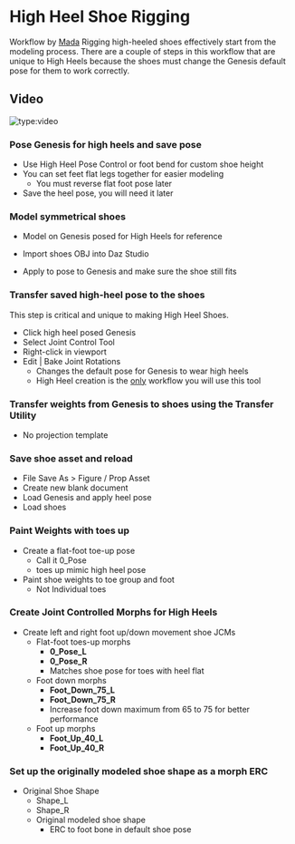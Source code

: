 # High Heel Shoe Rigging 
Workflow by [Mada](https://www.daz3d.com/mada)
Rigging high-heeled shoes effectively start from the modeling process. There are a couple of steps in this workflow that are unique to High Heels because the shoes must change the Genesis default pose for them to work correctly. 
## Video
![type:video](https://www.youtube.com/embed/ykMxPJbysjg)

### Pose Genesis for high heels and save pose

* Use High Heel Pose Control or foot bend for custom shoe height
* You can set feet flat legs together for easier modeling
  - You must reverse flat foot pose later
* Save the  heel pose, you will need it later

### Model symmetrical shoes

- Model on Genesis posed for High Heels for reference

* Import shoes OBJ into Daz Studio

* Apply to pose to Genesis and make sure the  shoe still fits

### Transfer saved high-heel pose to the shoes 
This step is critical and unique to making High Heel Shoes. 

- Click high heel posed Genesis
- Select Joint Control Tool
- Right-click in viewport
- Edit | Bake Joint Rotations
  - Changes the default pose for Genesis to wear high heels
  - High Heel creation is the <u>only</u> workflow you will use this tool

### Transfer weights from Genesis to shoes using the Transfer Utility

- No projection template

### Save shoe asset and reload

- File Save As > Figure / Prop Asset
- Create new blank document
- Load Genesis and apply heel pose
- Load shoes

### Paint Weights with toes up

- Create a flat-foot toe-up pose
  - Call it 0_Pose
  - toes up mimic high heel pose
- Paint shoe weights to toe group and foot
  - Not Individual toes

### Create Joint Controlled Morphs for High Heels

- Create left and right foot up/down movement shoe JCMs
  - Flat-foot toes-up morphs
    - **0_Pose_L**
    - **0_Pose_R**
    - Matches shoe pose for toes with heel flat
  - Foot down morphs
    - **Foot_Down_75_L**
    - **Foot_Down_75_R**
    - Increase foot down maximum from 65 to 75 for better performance
  - Foot up morphs
    - **Foot_Up_40_L**
    - **Foot_Up_40_R**

### Set up the originally modeled shoe shape as a morph ERC

- Original Shoe Shape
  - Shape_L
  - Shape_R
  - Original modeled shoe shape
    - ERC to foot bone in default shoe pose
